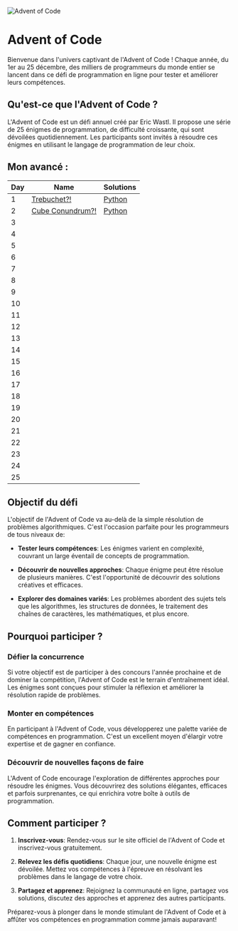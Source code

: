 ![Advent of Code](https://camo.githubusercontent.com/45e775d95451f2bda211ee757d1a959671cf4c762feb1e7ccaca59925704e333/68747470733a2f2f626c6f67732e7361702e636f6d2f77702d636f6e74656e742f75706c6f6164732f323032302f31312f456b616f5151545845414d4134424e2e6a7067)

# Advent of Code

Bienvenue dans l'univers captivant de l'Advent of Code ! Chaque année, du 1er au 25 décembre, des milliers de programmeurs du monde entier se lancent dans ce défi de programmation en ligne pour tester et améliorer leurs compétences.

## Qu'est-ce que l'Advent of Code ?

L'Advent of Code est un défi annuel créé par Eric Wastl. Il propose une série de 25 énigmes de programmation, de difficulté croissante, qui sont dévoilées quotidiennement. Les participants sont invités à résoudre ces énigmes en utilisant le langage de programmation de leur choix.

## Mon avancé :

| Day | Name                                                    | Solutions                               |
| --- | --------------------------------------------------      | --------------------------------------- |
| 1   | [Trebuchet?!](https://adventofcode.com/2023/day/1)      | [Python](2023/01-12/main.py)            |
| 2   | [Cube Conundrum?!](https://adventofcode.com/2023/day/2) | [Python](2023/02-12/main.py)            |
| 3   |                                                         |                                         |
| 4   |                                                         |                                         |
| 5   |                                                         |                                         |
| 6   |                                                         |                                         |
| 7   |                                                         |                                         |
| 8   |                                                         |                                         |
| 9   |                                                         |                                         |
| 10  |                                                         |                                         |
| 11  |                                                         |                                         |
| 12  |                                                         |                                         |
| 13  |                                                         |                                         |
| 14  |                                                         |                                         |
| 15  |                                                         |                                         |
| 16  |                                                         |                                         |
| 17  |                                                         |                                         |
| 18  |                                                         |                                         |
| 19  |                                                         |                                         |
| 20  |                                                         |                                         |
| 21  |                                                         |                                         |
| 22  |                                                         |                                         |
| 23  |                                                         |                                         |
| 24  |                                                         |                                         |
| 25  |                                                         |                                         |

## Objectif du défi

L'objectif de l'Advent of Code va au-delà de la simple résolution de problèmes algorithmiques. C'est l'occasion parfaite pour les programmeurs de tous niveaux de:

- **Tester leurs compétences**: Les énigmes varient en complexité, couvrant un large éventail de concepts de programmation.
  
- **Découvrir de nouvelles approches**: Chaque énigme peut être résolue de plusieurs manières. C'est l'opportunité de découvrir des solutions créatives et efficaces.

- **Explorer des domaines variés**: Les problèmes abordent des sujets tels que les algorithmes, les structures de données, le traitement des chaînes de caractères, les mathématiques, et plus encore.

## Pourquoi participer ?

### Défier la concurrence

Si votre objectif est de participer à des concours l'année prochaine et de dominer la compétition, l'Advent of Code est le terrain d'entraînement idéal. Les énigmes sont conçues pour stimuler la réflexion et améliorer la résolution rapide de problèmes.

### Monter en compétences

En participant à l'Advent of Code, vous développerez une palette variée de compétences en programmation. C'est un excellent moyen d'élargir votre expertise et de gagner en confiance.

### Découvrir de nouvelles façons de faire

L'Advent of Code encourage l'exploration de différentes approches pour résoudre les énigmes. Vous découvrirez des solutions élégantes, efficaces et parfois surprenantes, ce qui enrichira votre boîte à outils de programmation.

## Comment participer ?

1. **Inscrivez-vous**: Rendez-vous sur le site officiel de l'Advent of Code et inscrivez-vous gratuitement.
   
2. **Relevez les défis quotidiens**: Chaque jour, une nouvelle énigme est dévoilée. Mettez vos compétences à l'épreuve en résolvant les problèmes dans le langage de votre choix.

3. **Partagez et apprenez**: Rejoignez la communauté en ligne, partagez vos solutions, discutez des approches et apprenez des autres participants.

Préparez-vous à plonger dans le monde stimulant de l'Advent of Code et à affûter vos compétences en programmation comme jamais auparavant!
